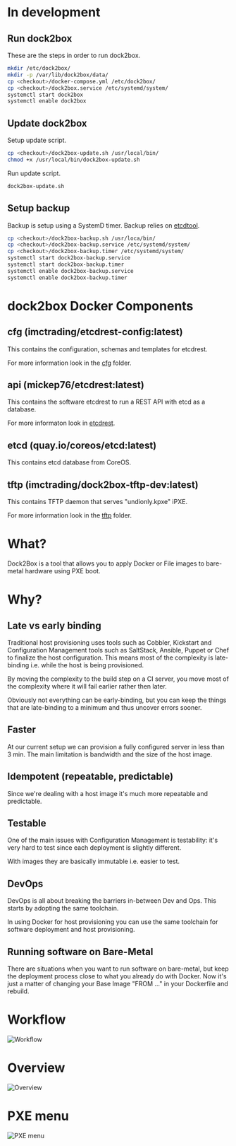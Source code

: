 # In development

## Run dock2box

These are the steps in order to run dock2box.

```bash
mkdir /etc/dock2box/
mkdir -p /var/lib/dock2box/data/
cp <checkout>/docker-compose.yml /etc/dock2box/
cp <checkout>/dock2box.service /etc/systemd/system/
systemctl start dock2box
systemctl enable dock2box
```

## Update dock2box

Setup update script.

```bash
cp <checkout>/dock2box-update.sh /usr/local/bin/
chmod +x /usr/local/bin/dock2box-update.sh
```

Run update script.

```bash
dock2box-update.sh
```

## Setup backup

Backup is setup using a SystemD timer. Backup relies on [etcdtool](https://github.com/mickep76/etcdtool).

```bash
cp <checkout>/dock2box-backup.sh /usr/loca/bin/
cp <checkout>/dock2box-backup.service /etc/systemd/system/
cp <checkout>/dock2box-backup.timer /etc/systemd/system/
systemctl start dock2box-backup.service
systemctl start dock2box-backup.timer
systemctl enable dock2box-backup.service
systemctl enable dock2box-backup.timer
```

# dock2box Docker Components

## cfg (imctrading/etcdrest-config:latest)

This contains the configuration, schemas and templates for etcdrest.

For more information look in the [cfg](cfg/) folder.

## api (mickep76/etcdrest:latest)

This contains the software etcdrest to run a REST API with etcd as a database.

For more informaton look in [etcdrest](https://github.com/mickep76/etcdrest).

## etcd (quay.io/coreos/etcd:latest)

This contains etcd database from CoreOS.

## tftp (imctrading/dock2box-tftp-dev:latest)

This contains TFTP daemon that serves "undionly.kpxe" iPXE.

For more information look in the [tftp](tftp/) folder.

# What?

Dock2Box is a tool that allows you to apply Docker or File images to bare-metal hardware using PXE boot.

# Why?

## Late vs early binding

Traditional host provisioning uses tools such as Cobbler, Kickstart and Configuration Management tools such as SaltStack, Ansible, Puppet or Chef to
finalize the host configuration. This means most of the complexity is late-binding i.e. while the host is being provisioned.

By moving the complexity to the build step on a CI server, you move most of the complexity where it will fail earlier rather then later.

Obviously not everything can be early-binding, but you can keep the things that are late-binding to a minimum and thus uncover errors sooner.

## Faster

At our current setup we can provision a fully configured server in less than 3 min. The main limitation is bandwidth and the size of the host image.

## Idempotent (repeatable, predictable)

Since we're dealing with a host image it's much more repeatable and predictable.

## Testable

One of the main issues with Configuration Management is testability: it's very hard to test since each deployment is slightly different.

With images they are basically immutable i.e. easier to test.

## DevOps

DevOps is all about breaking the barriers in-between Dev and Ops. This starts by adopting the same toolchain.

In using Docker for host provisioning you can use the same toolchain for software deployment and host provisioning.

## Running software on Bare-Metal

There are situations when you want to run software on bare-metal, but keep the deployment process close to what you
already do with Docker. Now it's just a matter of changing your Base Image "FROM ..." in your Dockerfile and rebuild.

# Workflow

![Workflow](img/workflow.png?raw=true)

# Overview

![Overview](img/overview.png?raw=true)

# PXE menu

![PXE menu](img/pxe_menu.png?raw=true)
